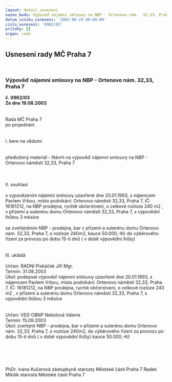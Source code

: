 ```yaml
---
layout: detail_usneseni
nazev_bodu: Výpověď nájemní smlouvy na NBP - Ortenovo nám.  32,33, Praha 7
datum_vzniku_usneseni: '2003-08-19 00:00:00'
cislo_usneseni: '0962/03'
prilohy: []
organ: rada
---
```

<div id="ucUsn_pList" class="usn">
	<span><h2>Usnesení rady MČ Praha 7 </h2>
<br></span><div class="standBody">
<span><h3>Výpověď nájemní smlouvy na NBP - Ortenovo nám.  32,33, Praha 7</h3></span><div class="center">
		<strong>č. 0962/03</strong><br>
	</div>
<div class="center">
		<strong>Ze dne 19.08.2003</strong><br><br>
	</div>
<br>Rada MČ Praha 7<br>po projednání<br><br><br>I.	bere na vědomí<br><br> <br>předložený materiál - Návrh na výpověď nájemní smlouvy na NBP - Ortenovo náměstí 32,33, Praha 7 <br><br><br><br>II.	souhlasí <br><br>s vypovězením nájemní smlouvy uzavřené dne 20.01.1993, s nájemcem Pavlem Vrbou, místo podnikání: Ortenovo náměstí 32,33, Praha 7, IČ: 16181212, na NBP prodejna, rychlé občerstvení, o celkové rozloze 240 m2 , v přízemí a suterénu domu Ortenovo náměstí 32,33, Praha 7,  s výpovědní lhůtou 3 měsíce<br><br>se zveřejněním NBP - prodejna, bar v přízemí a suterénu domu Ortenovo nám. 32,33, Praha 7, o rozloze 240m2, kauce 50.000,-Kč do výběrového řízení za provozu po dobu 15-ti dnů ( v době výpovědní lhůty) <br><br><br>III.	ukládá <br><br>Určen:	RADNI Piskáček Jiří Mgr.<br>Termín: 31.08.2003<br>Úkol:	podepsat výpověď nájemní smlouvy uzavřené dne 20.01.1993, s nájemcem Pavlem Vrbou, místo podnikání: Ortenovo náměstí 32,33, Praha 7, IČ: 16181212, na NBP prodejna, rychlé občerstvení, o celkové rozloze 240 m2 , v přízemí a suterénu domu Ortenovo náměstí 32,33, Praha 7,  s výpovědní lhůtou 3 měsíce<br> <br><br>Určen:	VED OBNP Nekolová Valerie<br>Termín: 15.09.2003<br>Úkol:	zveřejnit NBP - prodejna, bar v přízemí a suterénu domu Ortenovo nám. 32,33, Praha 7, o rozloze 240m2, do výběrového řízení za provozu po dobu 15-ti dnů ( v době výpovědní lhůty) kauce 50.000,-Kč<br> <br><br> <br> <br>	<br>PhDr. Ivana Kučerová zástupkyně starosty Městské části Praha 7	 Radek Mikšík starosta Městské části Praha 7<br>	<br><br>
</div>
</div>